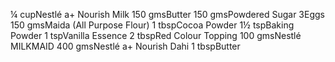 ¼ cupNestlé a+ Nourish Milk 
150 gmsButter 
150 gmsPowdered Sugar 
3Eggs 
150 gmsMaida (All Purpose Flour)
 1 tbspCocoa Powder 
 1½ tspBaking Powder
  1 tspVanilla Essence 
  2 tbspRed Colour Topping 
  100 gmsNestlé MILKMAID 
  400 gmsNestlé a+ Nourish Dahi 
  1 tbspButter